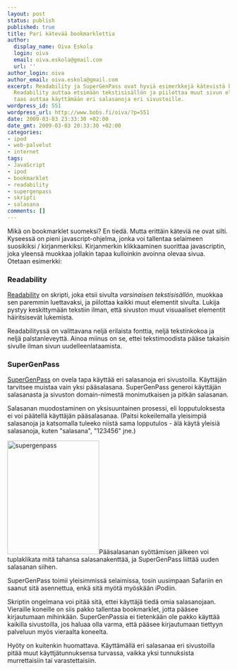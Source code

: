 ```yaml
---
layout: post
status: publish
published: true
title: Pari kätevää bookmarklettia
author:
  display_name: Oiva Eskola
  login: oiva
  email: oiva.eskola@gmail.com
  url: ''
author_login: oiva
author_email: oiva.eskola@gmail.com
excerpt: Readability ja SuperGenPass ovat hyviä esimerkkejä kätevistä bookmarkleteista.
  Readability auttaa etsimään tekstisisällön ja piilottaa muut sivun elementit. SuperGenPass
  taas auttaa käyttämään eri salasanoja eri sivustoille.
wordpress_id: 551
wordpress_url: http://www.bobs.fi/oiva/?p=551
date: 2009-03-03 23:33:30 +02:00
date_gmt: 2009-03-03 20:33:30 +02:00
categories:
- ipod
- web-palvelut
- internet
tags:
- JavaScript
- ipod
- bookmarklet
- readability
- supergenpass
- skripti
- salasana
comments: []
---
```

<p>Mikä on bookmarklet suomeksi? En tiedä. Mutta erittäin käteviä ne ovat silti. Kyseessä on pieni javascript-ohjelma, jonka voi tallentaa selaimeen suosikiksi / kirjanmerkiksi. Kirjanmerkin klikkaaminen suorittaa javascriptin, joka yleensä muokkaa jollakin tapaa kulloinkin avoinna olevaa sivua. Otetaan esimerkki:</p>
<h3>Readability</h3>
<p><a href="http://lab.arc90.com/2009/03/readability.php">Readability</a> on skripti, joka etsii sivulta <em>varsinaisen tekstisisällön</em>, muokkaa sen paremmin luettavaksi, ja piilottaa kaikki muut elementit sivulta. Lukija pystyy keskittymään tekstiin ilman, että sivuston muut visuaaliset elementit häiritsisevät lukemista.</p>
<p>Readabilityssä on valittavana neljä erilaista fonttia, neljä tekstinkokoa ja neljä palstanleveyttä. Ainoa miinus on se, ettei tekstimoodista pääse takaisin sivulle ilman sivun uudelleenlataamista.</p>
<h3>SuperGenPass</h3>
<p><a href="http://supergenpass.com/">SuperGenPass</a> on ovela tapa käyttää eri salasanoja eri sivustoilla. Käyttäjän tarvitsee muistaa vain yksi pääsalasana. SuperGenPass generoi käyttäjän salasanasta ja sivuston domain-nimestä monimutkaisen ja pitkän salasanan.</p>
<p>Salasanan muodostaminen on yksisuuntainen prosessi, eli lopputuloksesta ei voi päätellä käyttäjän pääsalasanaa. (Paitsi kokeilemalla yleisimpiä salasanoja ja katsomalla tuleeko niistä sama lopputulos - älä käytä yleisiä salasanoja, kuten "salasana", "123456" jne.)</p>
<p><img class="alignleft size-full wp-image-552" title="supergenpass" src="{{ site.baseurl }}/images/2009/03/supergenpass.png" alt="supergenpass" width="208" height="257" />Pääsalasanan syöttämisen jälkeen voi tuplaklikata mitä tahansa salasanakenttää, ja SuperGenPass liittää uuden salasanan siihen.</p>
<p>SuperGenPass toimii yleisimmissä selaimissa, tosin uusimpaan Safariin en saanut sitä asennettua, enkä sitä myötä myöskään iPodiin.</p>
<p>Skriptin ongelmana voi pitää sitä, ettei käyttäjä tiedä omia salasanojaan. Vieraille koneille on siis pakko tallentaa bookmarklet, jotta pääsee kirjautumaan mihinkään. SuperGenPassia ei tietenkään ole pakko käyttää kaikilla sivustoilla, jos haluaa olla varma, että pääsee kirjautumaan tiettyyn palveluun myös vieraalta koneelta.</p>
<p>Hyöty on kuitenkin huomattava. Käyttämällä eri salasanaa eri sivustoilla pitää muut käyttjätunnuksensa turvassa, vaikka yksi tunnuksista murrettaisiin tai varastettaisiin.</p>
